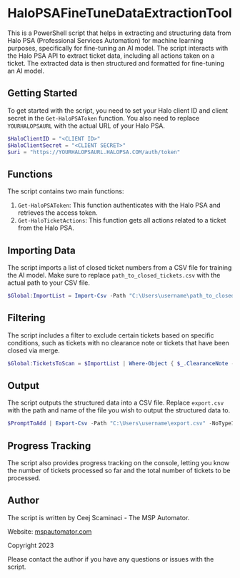 # HaloPSAFineTuneDataExtractionTool

This is a PowerShell script that helps in extracting and structuring data from Halo PSA (Professional Services Automation) for machine learning purposes, specifically for fine-tuning an AI model. The script interacts with the Halo PSA API to extract ticket data, including all actions taken on a ticket. The extracted data is then structured and formatted for fine-tuning an AI model.

## Getting Started

To get started with the script, you need to set your Halo client ID and client secret in the `Get-HaloPSAToken` function. You also need to replace `YOURHALOPSAURL` with the actual URL of your Halo PSA.

```powershell
$HaloClientID = "<CLIENT ID>"
$HaloClientSecret = "<CLIENT SECRET>"
$uri = "https://YOURHALOPSAURL.HALOPSA.COM/auth/token"
```

## Functions

The script contains two main functions:

1. `Get-HaloPSAToken`: This function authenticates with the Halo PSA and retrieves the access token.
2. `Get-HaloTicketActions`: This function gets all actions related to a ticket from the Halo PSA.

## Importing Data

The script imports a list of closed ticket numbers from a CSV file for training the AI model. Make sure to replace `path_to_closed_tickets.csv` with the actual path to your CSV file.

```powershell
$Global:ImportList = Import-Csv -Path "C:\Users\username\path_to_closed_tickets.csv"
```

## Filtering

The script includes a filter to exclude certain tickets based on specific conditions, such as tickets with no clearance note or tickets that have been closed via merge.

```powershell
$Global:TicketsToScan = $ImportList | Where-Object { $_.ClearanceNote -ne "$null" -and $_.ClearanceNote -notmatch "Closed via Merge" -and $_.ClearanceNote -notmatch "Automated Closure Sent" -and $_.ClearanceNote -notmatch "#NAME?"} | Sort-Object -Property RequestID -Descending
```

## Output

The script outputs the structured data into a CSV file. Replace `export.csv` with the path and name of the file you wish to output the structured data to.

```powershell
$PromptToAdd | Export-Csv -Path "C:\Users\username\export.csv" -NoTypeInformation -Append
```

## Progress Tracking

The script also provides progress tracking on the console, letting you know the number of tickets processed so far and the total number of tickets to be processed.

## Author

The script is written by Ceej Scaminaci - The MSP Automator.

Website: [mspautomator.com](http://mspautomator.com)

Copyright 2023

Please contact the author if you have any questions or issues with the script.
